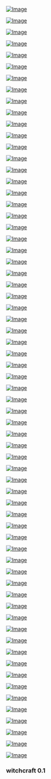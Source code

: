 <!-- 
bkz ekşicilerin futbolcular okuyomuşcasına hunharca entry  girmesi
bkz ekşide futbolculara sayfalarca aşk mektubu yazan ergenler
bkz melo başlığına entry girerken yine kekeldin bizi keranacı yazmak
bkz one flew over cuckold yani kuku sunun üstünde yeller esiyo
https://www.uludagsozluk.com/e/42527748/ bkz karıyı cuckold başlığına sokmak
bkz kürt islam zenteziyle yoğrulmuş bir türkçü ak futbolcu olmak
bkz küğrt olup islamı camileri ezanı çok seven kürt
bkz umut nayıra entry girerken  okuyomuş gibi girmek
bkz umut nayır başlığına sevdim seni be tosunum yazmak
bkz türk olup beyaz futbolu kötüleyen tip
bkz başörtülü bacıların üstüne işenmesine ses etmeyen rte
bkz başörtülü bacıların katledilmesine ses etmeyen feminik rte
bkz reisin ak futbola kazandırdığı yenilikler
bkz başörtülü bacıları öldüren kamalcılar
bkz başörtlü cinayetlerinin artmasına ses etmeyen kamalcı gavatlar
https://eksisozluk.com/umut-nayir--4037721?a=popular bkz olm bunu satmayalım walla yenir lan bu
https://eksisozluk.com/8-aralik-2019-kasimpasa-besiktas-maci--6160475?a=popular
https://www.uludagsozluk.com/k/8-aral%C4%B1k-2019-kas%C4%B1mpa%C5%9Fa-be%C5%9Fikta%C5%9F-ma%C3%A7%C4%B1/&w=bg
https://www.uludagsozluk.com/k/t%C3%BCrk-olup-islami-k%C3%B6t%C3%BCleyen-tip/ bkz ne mutlu islamım diyene
https://www.uludagsozluk.com/k/daniel-sturridge/&w=bg bkz ekşicilerin uğramadığı sakat
bkz ekşicilerin fenerli futbolculara daha bi övgülü yazılar yazması
bkz ekşide falcao hakkında girilen entryler vs umut nayır hakkında girilen entrler
bkz counter strike global defence oynarken annesini çağıran velet
bkz baş örtülü siyasal islamcı bacılarımız saldırılarına karşı feminiklerin sessiz kalması 
https://cyber.harvard.edu/404 what the fuck 
https://www.youtube.com/watch?v=VXmohPX9zuE
request({url,encoding:null}, function(error, response, body){
		body = iconv.encode (iconv.decode (new Buffer (body, 'binary'), 'win1251'), 'utf8');
        console.log(body.toString()); // кракозябры: ура ура ура
});,
https://github.com/danmactough/node-feedparser/blob/fb2377e2525a4ab26e998e20021f4a60ab6dd7ce/examples/iconv.js
-->
<!-- https://toster.ru/q/353548 -->
<!-- https://www.npmjs.com/package/iconv-lite  -->
<!-- https://www.unix.com/shell-programming-and-scripting/248845-trying-convert-utf-8-windows-1251-a.html -->
<!--https://helperbyte.com/questions/257624/how-to-convert-encoding-from-windows1251-to-utf8-in-nodejs -->
<!-- https://github.com/mathiasbynens/windows-1251 that's what i've been lookin' for -->
<!-- windows-1251 https://www.youtube.com/watch?v=wpFBJDI1I_g -->
<!-- https://stackoverflow.com/a/9049823 -->
<!-- https://www.zen-cart.com/showthread.php?121221-Problems-with-displaying-Russian-characters-and-UTF-8 -->


[![Image](smartdata/Screenshot_2019-12-06_19-22-23.png)]( https://www.youtube.com/watch?v=YGix73dqF0I )


[![Image](smartdata/Screenshot_2019-12-06_07-53-46.png)]( https://www.youtube.com/watch?v=LYZScAAbfns )

[![Image](smartdata/Screenshot_2019-12-06_06-02-12.png)]( https://www.youtube.com/watch?v=6RwAWZtK5Uw )

[![Image](smartdata/Screenshot_2019-12-06_02-17-01.png)]( https://www.youtube.com/watch?v=OrZB5n0tNAI )

[![Image](smartdata/Screenshot_2019-12-05_15-51-16.png)]( https://www.youtube.com/watch?v=WrrK0LuuTOg )

[![Image](smartdata/Screenshot_2019-12-05_14-44-07.png)]( https://www.youtube.com/watch?v=k-Rg51azVlg )

[![Image](smartdata/Screenshot_2019-12-05_14-02-27.png)]( https://www.la-croix.com/Monde/Afrique/Operation-Barkhane-Emmanuel-Macron-reclame-appui-clair-pays-Sahel-2019-12-05-1201064691)


[![Image](smartdata/Screenshot_2019-12-05_14-03-26.png)]( https://www.youtube.com/watch?v=eG7pRObJq1U )

[![Image](smartdata/Screenshot_2019-12-04_15-05-30.png)]( https://www.youtube.com/watch?v=itkl7cHcX_E )

[![Image](smartdata/Screenshot_2019-12-04_11-20-43.png)]( https://www.timeanddate.com/moon/phases/turkey/istanbul )

[![Image](smartdata/Screenshot_2019-12-04_11-17-41.png)]( https://www.theguardian.com/world/2019/dec/04/turkey-agrees-to-back-nato-plan-for-baltic-states-and-poland )

[![Image](smartdata/Screenshot_2019-12-04_10-27-53.png)]( https://www.youtube.com/watch?v=TGwZ7MNtBFU )



[![Image](smartdata/Screenshot_2019-12-04_10-05-48.png)]( https://www.dunya.com/gundem/turkiye-natonun-baltik-planini-onayladi-haberi-458154 )

[![Image](smartdata/Screenshot_2019-12-04_06-00-52.png)]( https://www.theguardian.com/world/video/2019/dec/04/emmanuel-macron-defends-calling-nato-brain-dead-video )

[![Image](smartdata/Screenshot_2019-12-04_07-27-11.png)]( https://www.youtube.com/watch?v=IlsLUaccKWo )

[![Image](smartdata/Screenshot_2019-12-04_06-02-17.png)]( https://www.theguardian.com/world/2019/dec/03/macron-clashes-with-erdogan-over-anti-isis-kurdish-fighters )

[![Image](smartdata/Screenshot_2019-12-03_10-09-51.png)]( https://www.dunya.com/gundem/trump-turkiye-savas-ucagi-icin-rusya-veya-cine-yonelebilir-haberi-458069 )


[![Image](smartdata/Screenshot_2019-12-03_09-58-52.png)]( https://www.theguardian.com/world/2019/dec/03/trump-macron-brain-dead-nato-remarks )


[![Image](smartdata/Screenshot_2019-12-03_02-47-15.png)]( https://www.dunya.com/dunya/abd-fransanin-dijital-hizmet-vergisine-misilleme-yapmaya-hazirlaniyor-haberi-458021 )

[![Image](smartdata/Screenshot_2019-12-02_03-21-48.png)]( https://www.theguardian.com/science/2019/dec/01/island-states-want-decisive-action-to-prevent-inundation)


[![Image](smartdata/Screenshot_2019-12-02_03-21-59.png)]( https://www.youtube.com/watch?v=UNFDHgjrlK8 )

[![Image](smartdata/Screenshot_2019-12-02_03-32-43.png)]( https://www.youtube.com/watch?v=W6qbHYRqkbU)

[![Image](smartdata/Screenshot_2019-11-30_20-58-04.png)]( https://news.sky.com/story/north-korea-calls-japanese-pm-shinzo-abe-imbecile-and-political-dwarf-in-row-over-missiles-11874298)

[![Image](smartdata/Screenshot_2019-11-30_16-38-43.png)]( https://www.dailymotion.com/video/x99fx6 ) 

[![Image](smartdata/Screenshot_2019-11-30_15-40-03.png)]( https://www.dailymotion.com/video/x5frzub ) 

[![Image](smartdata/Screenshot_2019-11-30_11-44-46.png)]( https://www.dailymotion.com/video/xcuch5 ) 

[![Image](smartdata/Screenshot_2019-11-29_22-57-15.png)]( https://www.youtube.com/watch?v=BfVIUPqVXv4 ) 


[![Image](smartdata/Screenshot_2019-11-29_18-43-39.png)]( https://www.youtube.com/watch?v=3ttlU1-bCzM) 

[![Image](smartdata/Screenshot_2019-11-29_11-09-01.png)]( https://www.youtube.com/watch?v=MKcKtjrL5bc ) 
<!-- https://www.youtube.com/watch?v=DgtKLrT9_GI -->
<!-- https://www.youtube.com/watch?v=mOHMLuwTKWQ -->
<!-- https://www.youtube.com/watch?v=MKcKtjrL5bc LOST: Flight 815 Crash in Real Time -->
<!-- https://www.youtube.com/watch?v=GdT8eqMO4qk LOST in 8 minutes -->
<!-- https://www.youtube.com/watch?v=8-uvOpMyPgI 5th rev -->

[![Image](smartdata/Screenshot_2019-11-29_09-00-00.png)](  https://www.youtube.com/watch?v=GdT8eqMO4qk ) 

[![Image](smartdata/Screenshot_2019-11-29_04-24-40.png)]( https://www.youtube.com/watch?v=QgpBjS3HCJI ) 


[![Image](smartdata/Screenshot_2019-11-28_18-41-47.png)]( https://www.theguardian.com/world/2019/nov/28/apple-under-fire-for-labelling-crimea-as-part-of-russia-in-its-apps ) 

[![Image](smartdata/Screenshot_2019-11-28_11-31-05.png)]( https://www.youtube.com/watch?v=-gP_Q2myNWo ) 

[![Image](smartdata/Screenshot_2019-11-28_11-31-19.png)]( https://www.theguardian.com/world/2019/nov/28/macron-defends-brain-dead-nato-remarks-as-summit-approaches) 

<!-- 
https://www.youtube.com/watch?v=2q05iJ6jHu8 reserved
https://www.youtube.com/watch?v=-gP_Q2myNWo apple tree 
https://www.youtube.com/watch?v=wzIU_yc01nQ alcala
https://www.youtube.com/watch?v=lN_MSyrq6-U before the crypt
-->

[![Image](smartdata/Screenshot_2019-11-27_05-17-11.png)]( https://www.youtube.com/watch?v=YwTqpWRGmYc ) 

[![Image](smartdata/Screenshot_2019-11-27_07-50-42.png)]( https://www.youtube.com/watch?v=-371LmCinrY ) 

[![Image](smartdata/itsnotrocketscience.png)]( https://www.youtube.com/watch?v=2q05iJ6jHu8  )

[![Image](smartdata/Screenshot_2019-11-28_07-52-24.png)]( https://www.youtube.com/watch?v=zqCB8uB5bXY ) 

[![Image](smartdata/Screenshot_2019-11-26_15-55-05.png)]( https://www.youtube.com/watch?v=kAGU0__47vI )


[![Image](smartdata/Screenshot_2019-11-26_13-12-05.png)](  https://www.youtube.com/watch?v=wzIU_yc01nQ )

[![Image](smartdata/Screenshot_2019-11-26_11-37-02.png)](  https://www.youtube.com/watch?v=0lZ5t7Fz_fw )

<!-- https://www.youtube.com/watch?v=ZXYjLAqbFrs -->
<!-- https://www.youtube.com/watch?v=Z4d4yB-cm6E -->
<!-- https://www.youtube.com/watch?v=TfPQXTHPW8w -->

[![Image](smartdata/missionlocknhead.png)](  https://www.youtube.com/watch?v=6OiWfZYARio )
<!--https://www.youtube.com/watch?v=ZXYjLAqbFrs -->

[![Image](smartdata/markIII.png)](  https://www.youtube.com/watch?v=ZwOxM0-byvc )

 [![Image](smartdata/loc-time.png)](  https://www.youtube.com/watch?v=p-zJzffx3FM )
 
 [![Image](smartdata/crash.png)](  https://www.youtube.com/watch?v=xPtJj0EIQdY )


 [![Image](smartdata/hellboy.png)](  https://www.youtube.com/watch?v=qml_294gRQc )

 [![Image](smartdata/bprd.png)](  https://www.youtube.com/watch?v=eUWy54la_6g )

 [![Image](smartdata/Last-Quarter.png)]( https://www.youtube.com/watch?v=00fMhETHQME )

[![Image](smartdata/second.png)]( https://www.youtube.com/watch?v=8cW8kAFbnik )
<!-- https://www.youtube.com/watch?v=MuWwCUXGzWE otto -->
<!-- https://www.youtube.com/watch?v=eUWy54la_6g -->

 [![Image](smartdata/whatsupdoc.png)]( https://www.youtube.com/watch?v=qmV5MW_XAtg )
<!-- https://www.youtube.com/watch?v=ZQqRiqjBQeo -->

<!-- [![Image](smartdata/whatsupdoc.png)](  https://www.youtube.com/watch?v=q9RsiQSTrPA )-->
<!-- https://www.youtube.com/watch?v=b1XmPAIHZkk -->

<!--[![Image](smartdata/xerox.png)]( https://www.youtube.com/watch?v=llZWUutejao )-->

[![Image](smartdata/sun-out-mercury.png)]( https://www.youtube.com/watch?v=nlnrOr2STaE )
<!-- https://earthsky.org/tonight/transit-of-mercury-on-november-11-2019  -->

[![Image](smartdata/xerox.png)]( https://www.youtube.com/watch?v=ynFYqvnxZxY )

[![Image](smartdata/black-clad.png)]( https://www.youtube.com/watch?v=v9Ev_yC_cf0 )

[![Image](smartdata/blockrain.png)]( https://www.youtube.com/watch?v=ueiBYxI6Eqg )

[![Image](smartdata/finalflightofosiris.png)]( https://www.youtube.com/watch?v=N3ZtokEn05s )

[![Image](smartdata/ama-v-ts.png)]( https://www.theguardian.com/music/2019/nov/15/taylor-swift-says-shes-being-banned-from-singing-her-old-hits-at-amas )
<!-- https://twitter.com/MarkDice/status/1195137236599050240  -->


<!--[![Image](smartdata/rechargeable.png)]( https://www.youtube.com/watch?v=fyaI4-5849w )-->
[![Image](smartdata/silver-diamond.png)](https://www.youtube.com/watch?v=3OYJVrjdUrI )

[![Image](smartdata/bolivia-test-new-leader.png)]( https://www.theguardian.com/world/video/2019/nov/13/anez-assumes-interim-presidency-as-morales-flees-video )

[![Image](smartdata/Bolivia’s-Lithium-Isn’t-The-New-Oil.png)]( https://foreignpolicy.com/2019/11/13/coup-morales-bolivia-lithium-isnt-new-oil/)

[![Image](smartdata/syria-oil.png)]( https://www.theguardian.com/us-news/live/2019/nov/13/trump-news-today-live-impeachment-hearings-bill-taylor-george-kent-ukraine-democrats-latest-updates )


[![Image](smartdata/bolivia-coup.png)]( https://www.theguardian.com/world/2019/nov/12/evo-morales-arrives-mexico-bolivia-power-vacuum )

[![Image](smartdata/products.png)]( https://www.theguardian.com/world/2019/nov/12/products-israeli-settlements-labelled-eu-court )
<!-- https://www.youtube.com/watch?v=Xo7aPtVfzps fact or friction -->

[![Image](smartdata/spacetrash.png)]( https://www.youtube.com/watch?v=juQPE-v28es )

[![Image](smartdata/mercury-transit-wide.png)](  https://www.nationalgeographic.com/science/2019/11/last-transit-of-mercury-until-2032-how-to-watch-livestream/ )
<!-- https://www.nationalgeographic.com/science/2019/11/last-transit-of-mercury-until-2032-how-to-watch-livestream/ -->

[![Image](smartdata/mercury-transit.png)]( https://www.timeanddate.com/eclipse/transit/2019-november-11)
<!-- https://www.timeanddate.com/eclipse/transit/2019-november-11 -->

[![Image](smartdata/hardware.png)]( https://www.youtube.com/watch?v=5Hx80FJAuuw )

### witchcraft 0.1
<!--
<div class="video-container">
  <iframe width="100%" src="https://player.vimeo.com/video/267559525" frameborder="0" allowfullscreen></iframe>
</div>-->


